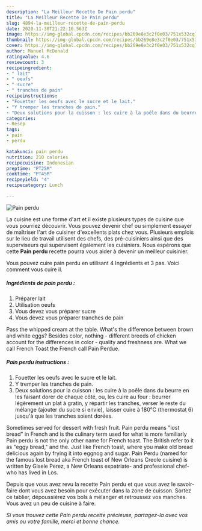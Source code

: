 ```yaml
---
description: "La Meilleur Recette De Pain perdu"
title: "La Meilleur Recette De Pain perdu"
slug: 4894-la-meilleur-recette-de-pain-perdu
date: 2020-11-30T21:22:10.563Z
image: https://img-global.cpcdn.com/recipes/bb269e8e3c2f0e03/751x532cq70/pain-perdu-photo-principale-de-la-recette.jpg
thumbnail: https://img-global.cpcdn.com/recipes/bb269e8e3c2f0e03/751x532cq70/pain-perdu-photo-principale-de-la-recette.jpg
cover: https://img-global.cpcdn.com/recipes/bb269e8e3c2f0e03/751x532cq70/pain-perdu-photo-principale-de-la-recette.jpg
author: Manuel McDonald
ratingvalue: 4.6
reviewcount: 3
recipeingredient:
- " lait"
- " oeufs"
- " sucre"
- " tranches de pain"
recipeinstructions:
- "Fouetter les oeufs avec le sucre et le lait."
- "Y tremper les tranches de pain."
- "Deux solutions pour la cuisson : les cuire à la poêle dans du beurre en les faisant dorer de chaque côté, ou, les cuire au four : beurrer légèrement un plat à gratin, y répartir les tranches, verser le reste du mélange (ajouter du sucre si envie), laisser cuire à 180°C (thermostat 6) jusqu&#39;à que les tranches soient dorées."
categories:
- Resep
tags:
- pain
- perdu

katakunci: pain perdu 
nutrition: 210 calories
recipecuisine: Indonesian
preptime: "PT25M"
cooktime: "PT45M"
recipeyield: "4"
recipecategory: Lunch

---
```



![Pain perdu](https://img-global.cpcdn.com/recipes/bb269e8e3c2f0e03/751x532cq70/pain-perdu-photo-principale-de-la-recette.jpg)

La cuisine est une forme d'art et il existe plusieurs types de cuisine que vous pourriez découvrir. Vous pouvez devenir chef ou simplement essayer de maîtriser l'art de cuisiner d'excellents plats chez vous. Plusieurs emplois sur le lieu de travail utilisent des chefs, des pré-cuisiniers ainsi que des superviseurs qui supervisent également les cuisiniers. Nous espérons que cette <strong> Pain perdu </strong> recette pourra vous aider à devenir un meilleur cuisinier.

<!--inarticleads1-->

Vous pouvez cuire pain perdu en utilisant 4 Ingrédients et 3 pas. Voici comment vous cuire il.

##### Ingrédients de pain perdu :

1. Préparer  lait
1. Utilisation  oeufs
1. Vous devez vous préparer  sucre
1. Vous devez vous préparer  tranches de pain


Pass the whipped cream at the table. What&#39;s the difference between brown and white eggs? Besides color, nothing - different breeds of chicken account for the differences in color - quality and freshness are. What we call French Toast the French call Pain Perdue. 

<!--inarticleads2-->

##### Pain perdu instructions :

1. Fouetter les oeufs avec le sucre et le lait.
1. Y tremper les tranches de pain.
1. Deux solutions pour la cuisson : les cuire à la poêle dans du beurre en les faisant dorer de chaque côté, ou, les cuire au four : beurrer légèrement un plat à gratin, y répartir les tranches, verser le reste du mélange (ajouter du sucre si envie), laisser cuire à 180°C (thermostat 6) jusqu&#39;à que les tranches soient dorées.


Sometimes served for dessert with fresh fruit. Pain perdu means &#34;lost bread&#34; in French and is the culinary term used for what is more familiarly Pain perdu is not the only other name for French toast. The British refer to it as &#34;eggy bread,&#34; and the. Just like French toast, where you make old bread delicious again by frying it into eggnog and sugar. Pain Perdu (named for the famous lost bread aka French toast of New Orleans Creole cuisine) is written by Gisele Perez, a New Orleans expatriate- and professional chef- who has lived in Los. 

<!--inarticleads1-->

<p>
Depuis que vous avez revu la recette Pain perdu et que vous avez le savoir-faire dont vous avez besoin pour exécuter dans la zone de cuisson. Sortez ce tablier, dépoussiérez vos bols à mélanger et retroussez vos manches. Vous avez un peu de cuisine à faire.
</p>

<p>
<i>Si vous trouvez cette Pain perdu recette précieuse, partagez-la avec vos amis ou votre famille, merci et bonne chance.</i>
</p>
